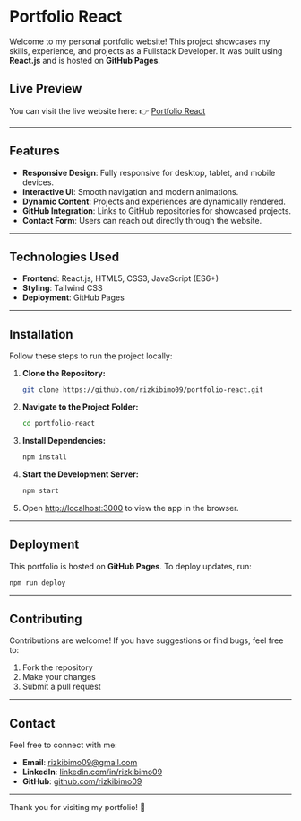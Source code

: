 # Portfolio React

Welcome to my personal portfolio website! This project showcases my skills, experience, and projects as a Fullstack Developer. It was built using **React.js** and is hosted on **GitHub Pages**.

## Live Preview
You can visit the live website here:
👉 [Portfolio React](https://rizkibimo09.github.io/portfolio-react/)

---

## Features
- **Responsive Design**: Fully responsive for desktop, tablet, and mobile devices.
- **Interactive UI**: Smooth navigation and modern animations.
- **Dynamic Content**: Projects and experiences are dynamically rendered.
- **GitHub Integration**: Links to GitHub repositories for showcased projects.
- **Contact Form**: Users can reach out directly through the website.

---

## Technologies Used
- **Frontend**: React.js, HTML5, CSS3, JavaScript (ES6+)
- **Styling**: Tailwind CSS
- **Deployment**: GitHub Pages

---

## Installation
Follow these steps to run the project locally:

1. **Clone the Repository:**
   ```bash
   git clone https://github.com/rizkibimo09/portfolio-react.git
   ```

2. **Navigate to the Project Folder:**
   ```bash
   cd portfolio-react
   ```

3. **Install Dependencies:**
   ```bash
   npm install
   ```

4. **Start the Development Server:**
   ```bash
   npm start
   ```

5. Open [http://localhost:3000](http://localhost:3000) to view the app in the browser.

---

## Deployment
This portfolio is hosted on **GitHub Pages**. To deploy updates, run:

```bash
npm run deploy
```

---

## Contributing
Contributions are welcome! If you have suggestions or find bugs, feel free to:
1. Fork the repository
2. Make your changes
3. Submit a pull request

---

## Contact
Feel free to connect with me:
- **Email**: rizkibimo09@gmail.com
- **LinkedIn**: [linkedin.com/in/rizkibimo09](https://linkedin.com/in/rizkibimo09)
- **GitHub**: [github.com/rizkibimo09](https://github.com/rizkibimo09)

---

Thank you for visiting my portfolio! 🙌

